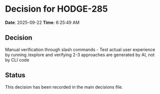 # Decision for HODGE-285

**Date**: 2025-09-22
**Time**: 6:25:49 AM

## Decision
Manual verification through slash commands - Test actual user experience by running /explore and verifying 2-3 approaches are generated by AI, not by CLI code

## Status
This decision has been recorded in the main decisions file.
